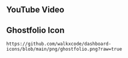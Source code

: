 ## YouTube Video

## Ghostfolio Icon

```text
https://github.com/walkxcode/dashboard-icons/blob/main/png/ghostfolio.png?raw=true
```
